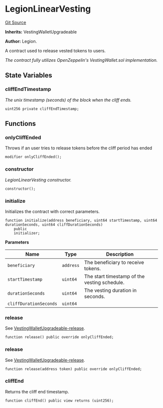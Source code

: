 # LegionLinearVesting
[Git Source](https://github.com/Legion-Team/evm-contracts/blob/9d232ccfd9d55ef7fb8933835be077c1145ee4d5/src/LegionLinearVesting.sol)

**Inherits:**
VestingWalletUpgradeable

**Author:**
Legion.

A contract used to release vested tokens to users.

*The contract fully utilizes OpenZeppelin's VestingWallet.sol implementation.*


## State Variables
### cliffEndTimestamp
*The unix timestamp (seconds) of the block when the cliff ends.*


```solidity
uint256 private cliffEndTimestamp;
```


## Functions
### onlyCliffEnded

Throws if an user tries to release tokens before the cliff period has ended


```solidity
modifier onlyCliffEnded();
```

### constructor

*LegionLinearVesting constructor.*


```solidity
constructor();
```

### initialize

Initializes the contract with correct parameters.


```solidity
function initialize(address beneficiary, uint64 startTimestamp, uint64 durationSeconds, uint64 cliffDurationSeconds)
    public
    initializer;
```
**Parameters**

|Name|Type|Description|
|----|----|-----------|
|`beneficiary`|`address`|The beneficiary to receive tokens.|
|`startTimestamp`|`uint64`|The start timestamp of the vesting schedule.|
|`durationSeconds`|`uint64`|The vesting duration in seconds.|
|`cliffDurationSeconds`|`uint64`||


### release

See [VestingWalletUpgradeable-release](/src/interfaces/ILegionLinearVesting.sol/interface.ILegionLinearVesting.md#release).


```solidity
function release() public override onlyCliffEnded;
```

### release

See [VestingWalletUpgradeable-release](/src/interfaces/ILegionLinearVesting.sol/interface.ILegionLinearVesting.md#release).


```solidity
function release(address token) public override onlyCliffEnded;
```

### cliffEnd

Returns the cliff end timestamp.


```solidity
function cliffEnd() public view returns (uint256);
```


